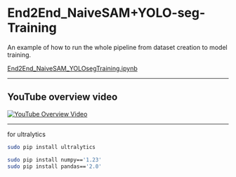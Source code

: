 # End2End_NaiveSAM+YOLO-seg-Training
An example of how to run the whole pipeline from dataset creation to model training.

[End2End_NaiveSAM_YOLOsegTraining.ipynb](End2End_NaiveSAM_YOLOsegTraining.ipynb)

* * *
## YouTube overview video
[![YouTube Overview Video](https://img.youtube.com/vi/_qAV8T3QOYk/maxresdefault.jpg)](https://www.youtube.com/watch?v=_qAV8T3QOYk)




* * *
for  ultralytics

```bash
sudo pip install ultralytics

sudo pip install numpy=='1.23'
sudo pip install pandas=='2.0'
```

